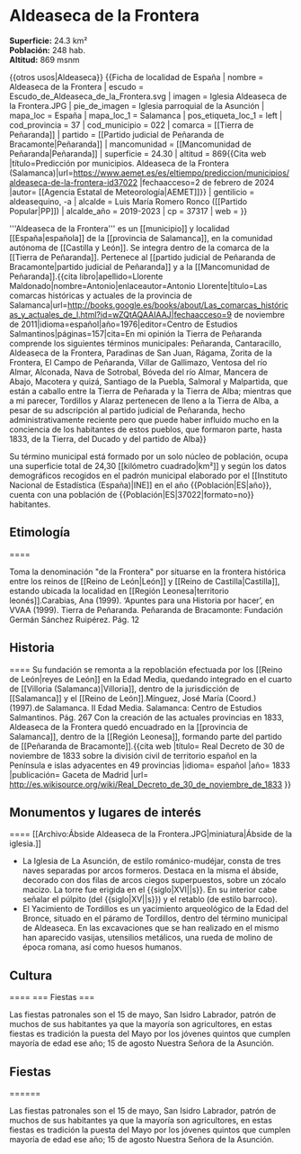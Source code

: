 # Aldeaseca de la Frontera

**Superficie:** 24.3 km²  
**Población:** 248 hab.  
**Altitud:** 869 msnm  

{{otros usos|Aldeaseca}}
{{Ficha de localidad de España
| nombre = Aldeaseca de la Frontera
| escudo = Escudo_de_Aldeaseca_de_la_Frontera.svg
| imagen = Iglesia Aldeaseca de la Frontera.JPG
| pie_de_imagen = Iglesia parroquial de la Asunción
| mapa_loc = España
| mapa_loc_1 = Salamanca
| pos_etiqueta_loc_1 = left
| cod_provincia = 37
| cod_municipio = 022
| comarca = [[Tierra de Peñaranda]]
| partido = [[Partido judicial de Peñaranda de Bracamonte|Peñaranda]]
| mancomunidad = [[Mancomunidad de Peñaranda|Peñaranda]]
| superficie = 24.30
| altitud = 869<ref>{{Cita web |título=Predicción por municipios. Aldeaseca de la Frontera (Salamanca)|url=https://www.aemet.es/es/eltiempo/prediccion/municipios/aldeaseca-de-la-frontera-id37022 |fechaacceso=2 de febrero de 2024 |autor= [[Agencia Estatal de Meteorología|AEMET]]}}</ref>
| gentilicio = aldeasequino, -a
| alcalde = Luis María Romero Ronco ([[Partido Popular|PP]])
| alcalde_año = 2019-2023
| cp = 37317
| web = 
}}

'''Aldeaseca de la Frontera''' es un [[municipio]] y localidad [[España|española]] de la [[provincia de Salamanca]], en la comunidad autónoma de [[Castilla y León]]. Se integra dentro de la comarca de la [[Tierra de Peñaranda]]. Pertenece al [[partido judicial de Peñaranda de Bracamonte|partido judicial de Peñaranda]] y a la [[Mancomunidad de Peñaranda]].<ref name=ref_duplicada_1>{{cita libro|apellido=Llorente Maldonado|nombre=Antonio|enlaceautor=Antonio Llorente|título=Las comarcas históricas y actuales de la provincia de Salamanca|url=http://books.google.es/books/about/Las_comarcas_históricas_y_actuales_de_l.html?id=wZQtAQAAIAAJ|fechaacceso=9 de noviembre de 2011|idioma=español|año=1976|editor=Centro de Estudios Salmantinos|páginas=157|cita=En mi opinión la Tierra de Peñaranda comprende los siguientes términos municipales: Peñaranda, Cantaracillo, Aldeaseca de la Frontera, Paradinas de San Juan, Rágama, Zorita de la Frontera, El Campo de Peñaranda, Villar de Gallimazo, Ventosa del río Almar, Alconada, Nava de Sotrobal, Bóveda del río Almar, Mancera de Abajo, Macotera y quizá, Santiago de la Puebla, Salmoral y Malpartida, que están a caballo entre la Tierra de Peñarada y la Tierra de Alba; mientras que a mi parecer, Tordillos y Alaraz pertenecen de lleno a la Tierra de Alba, a pesar de su adscripción al partido judicial de Peñaranda, hecho administrativamente reciente pero que puede haber influido mucho en la conciencia de los habitantes de estos pueblos, que formaron parte, hasta 1833, de la Tierra, del Ducado y del partido de Alba}}</ref>

Su término municipal está formado por un solo núcleo de población, ocupa una superficie total de 24,30&nbsp;[[kilómetro cuadrado|km²]] y según los datos demográficos recogidos en el padrón municipal elaborado por el [[Instituto Nacional de Estadística (España)|INE]] en el año {{Población|ES|año}}, cuenta con una población de {{Población|ES|37022|formato=no}} habitantes.

## Etimología

====

Toma la denominación "de la Frontera" por situarse en la frontera histórica entre los reinos de [[Reino de León|León]] y [[Reino de Castilla|Castilla]], estando ubicada la localidad en [[Región Leonesa|territorio leonés]].<ref>Carabias, Ana (1999). ‘Apuntes para una Historia por hacer’, en VVAA (1999). Tierra de Peñaranda. Peñaranda de Bracamonte: Fundación Germán Sánchez Ruipérez. Pág. 12</ref>

## Historia

====
Su fundación se remonta a la repoblación efectuada por los [[Reino de León|reyes de León]] en la Edad Media, quedando integrado en el cuarto de [[Villoria (Salamanca)|Villoria]], dentro de la jurisdicción de [[Salamanca]] y el [[Reino de León]].<ref>Mínguez, José María (Coord.) (1997).de Salamanca. II Edad Media. Salamanca: Centro de Estudios Salmantinos. Pág. 267</ref> Con la creación de las actuales provincias en 1833, Aldeaseca de la Frontera quedó encuadrado en la [[provincia de Salamanca]], dentro de la [[Región Leonesa]], formando parte del partido de [[Peñaranda de Bracamonte]].<ref>{{cita web |título= Real Decreto de 30 de noviembre de 1833 sobre la división civil de territorio español en la Península e islas adyacentes en 49 provincias |idioma= español |año= 1833 |publicación= Gaceta de Madrid |url= http://es.wikisource.org/wiki/Real_Decreto_de_30_de_noviembre_de_1833 }}</ref>

## Monumentos y lugares de interés

====
[[Archivo:Ábside Aldeaseca de la Frontera.JPG|miniatura|Ábside de la iglesia.]]
* La Iglesia de La Asunción, de estilo románico-mudéjar, consta de tres naves separadas por arcos formeros. Destaca en la misma el ábside, decorado con dos filas de arcos ciegos superpuestos, sobre un zócalo macizo. La torre fue erigida en el {{siglo|XVI||s}}. En su interior cabe señalar el púlpito (del {{siglo|XV||s}}) y el retablo (de estilo barroco).
* El Yacimiento de Tordillos es un yacimiento arqueológico de la Edad del Bronce, situado en el páramo de Tordillos, dentro del término municipal de Aldeaseca. En las excavaciones que se han realizado en el mismo han aparecido vasijas, utensilios metálicos, una rueda de molino de época romana, así como huesos humanos.

## Cultura

====
=== Fiestas ===

Las fiestas patronales son el 15 de mayo, San Isidro Labrador, patrón de muchos de sus habitantes ya que la mayoría son agricultores, en estas fiestas es tradición la puesta del Mayo por los jóvenes quintos que cumplen mayoría de edad ese año; 15 de agosto Nuestra Señora de la Asunción.

## Fiestas

======

Las fiestas patronales son el 15 de mayo, San Isidro Labrador, patrón de muchos de sus habitantes ya que la mayoría son agricultores, en estas fiestas es tradición la puesta del Mayo por los jóvenes quintos que cumplen mayoría de edad ese año; 15 de agosto Nuestra Señora de la Asunción.
